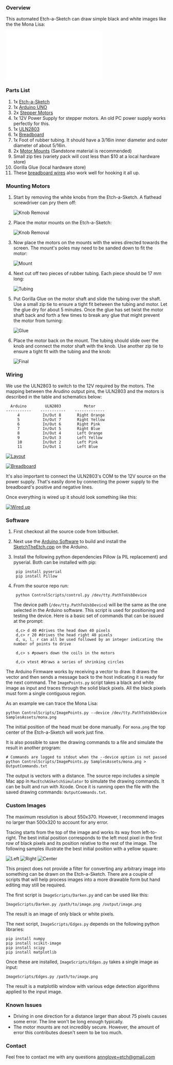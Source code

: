### Overview

This automated Etch-a-Sketch can draw simple black and white images like the the Mona Lisa:

<iframe class="video" src="//player.vimeo.com/video/114496052" frameborder="0" webkitallowfullscreen mozallowfullscreen allowfullscreen></iframe>

### Parts List

1. 1x [Etch-a-Sketch](http://www.amazon.com/Classic-Etch-Sketch-Magic-Screen/dp/B00000J0HG/)
2. 1x [Arduino UNO](http://www.adafruit.com/products/50)
3. 2x [Stepper Motors](https://www.adafruit.com/products/918)
4. 1x 12V Power Supply for stepper motors. An old PC power supply works perfectly for this.
5. 1x [ULN2803](http://www.digikey.com/product-detail/en/ULN2803A/497-2356-5-ND/599591)
6. 1x [Breadboard](http://www.adafruit.com/products/64)
7. 1x Foot of rubber tubing. It should have a 3/16in inner diameter and outer diameter of about 5/16in.
8. 2x [Motor Mounts](http://www.shapeways.com/model/848459/motor-mount-r2.html) (Sandstone material is recommended)
9. Small zip ties (variety pack will cost less than $10 at a local hardware store)
10. Gorilla Glue (local hardware store)
12. These [breadboard wires](http://www.adafruit.com/products/153) also work well for hooking it all up.

### Mounting Motors

1. Start by removing the white knobs from the Etch-a-Sketch. A flathead screwdriver can pry them off: <p>![Knob Removal](Schematics/Images/motor_1.jpg)</p>
2. Place the motor mounts on the Etch-a-Sketch: <p>![Knob Removal](Schematics/Images/motor_2.jpg)</p>
3. Now place the motors on the mounts with the wires directed towards the screen. The mount's poles may need to be sanded down to fit the motor: <p>![Mount](Schematics/Images/motor_3.jpg)</p>
4. Next cut off two pieces of rubber tubing. Each piece should be 17 mm long: <p>![Tubing](Schematics/Images/motor_4.jpg)</p>
5. Put Gorilla Glue on the motor shaft and slide the tubing over the shaft. Use a small zip tie to ensure a tight fit between the tubing and motor. Let the glue dry for about 5 minutes. Once the glue has set twist the motor shaft back and forth a few times to break any glue that might prevent the motor from turning: <p>![Glue](Schematics/Images/motor_5.jpg)</p>
6. Place the motor back on the mount. The tubing should slide over the knob and connect the motor shaft with the knob. Use another zip tie to ensure a tight fit with the tubing and the knob: <p>![Final](Schematics/Images/motor_6.jpg)</p>

### Wiring

We use the ULN2803 to switch to the 12V required by the motors. The mapping between the Arudino output pins, the ULN2803 and the motors is described in the table and schematics below:

	  Arduino        ULN2803          Motor
	-----------    -----------    -------------
	     4          In/Out 8       Right Orange
	     5          In/Out 7       Right Yellow
	     6          In/Out 6       Right Pink
	     7          In/Out 5       Right Blue
	     8          In/Out 4       Left Orange
	     9          In/Out 3       Left Yellow
	     10         In/Out 2       Left Pink
	     11         In/Out 1       Left Blue

<a href="Schematics/layout_schematic.png" target="_blank">![Layout](Schematics/layout_schematic_thumb.png)</a>

<a href="Schematics/layout_bread_board.png" target="_blank">![Breadboard](Schematics/layout_bread_board_thumb.png)</a>

It's also important to connect the ULN2803's COM to the 12V source on the power supply. That's easily done by connecting the power supply to the breadboard's positive and negative lines.

Once everything is wired up it should look something like this:

<a href="Schematics/Images/wiredup.jpg" target="_blank">![Wired up](Schematics/Images/wiredup_thumb.jpg)</a>

### Software

1. First checkout all the source code from bitbucket.
2. Next use the [Arduino Software](http://arduino.cc/en/Main/Software) to build and install the [SketchTheEtch.cpp](http://blah/arduino/SketchTheEtch/SketchTheEtch.cpp) on the Arduino.
3. Install the following python dependencies Pillow (a PIL replacement) and pyserial. Both can be installed with pip:

		pip install pyserial
		pip install Pillow

4. From the source repo run:

		python ControlScripts/control.py /dev/tty.PathToUsbDevice

	The device path (`/dev/tty.PathToUsbDevice`) will be the same as the one selected in the Arduino software. This script is used for positioning and testing the device. Here is a basic set of commands that can be issued at the prompt:

		d,c> d 40 #drives the head down 40 pixels
		d,c> r 20 #drives the head right 40 pixels
		d, u, l, r can all be used followed by an integer indicating the number of points to drive
		
		d,c> s #powers down the coils in the motors
		
		d,c> vtest #draws a series of shrinking circles
		
The Arduino Firmware works by receiving a vector to draw. It draws the vector and then sends a message back to the host indicating it is ready for the next command. The `ImagePoints.py` script takes a black and white image as input and traces through the solid black pixels. All the black pixels must form a single contiguous region.

As an example we can trace the Mona Lisa:

	python ControlScripts/ImagePoints.py --device /dev/tty.PathToUsbDevice SamplesAssets/mona.png

The initial position of the head must be done manually. For `mona.png` the top center of the Etch-a-Sketch will work just fine.

It is also possible to save the drawing commands to a file and simulate the result in another program:

	# Commands are logged to stdout when the --device option is not passed
	python ControlScripts/ImagePoints.py SamplesAssets/mona.png > OutputCommands.txt

The output is vectors with a distance. The source repo includes a simple Mac app in `MacEtchASketchSimulator` to simulate the drawing commands. It can be built and run with Xcode. Once it is running open the file with the saved drawing commands: `OutputCommands.txt`.

### Custom Images

The maximum resolution is about 550x370. However, I recommend images no larger than 500x320 to account for any error.

Tracing starts from the top of the image and works its way from left-to-right. The best initial position corresponds to the left most pixel in the first row of black pixels and its position relative to the rest of the image. The following samples illustrate the best initial position with a yellow square: <p class="position-images">![Left](Schematics/Images/Position1.png) ![Right](Schematics/Images/Position2.png) ![Center](Schematics/Images/Position3.png)</p>

This project does not provide a filter for converting any arbitrary image into something can be drawn on the Etch-a-Sketch. There are a couple of scripts that will help process images into a more drawable form but hand editing may still be required.

The first script is `ImageScripts/Darken.py` and can be used like this:

	ImageScripts/Darken.py /path/to/image.png /output/image.png

The result is an image of only black or white pixels.

The next script, `ImageScripts/Edges.py` depends on the following python libraries:

	pip install numpy
	pip install scikit-image
	pip install scipy
	pip install matplotlib

Once these are installed, `ImageScripts/Edges.py` takes a single image as input:

	ImageScripts/Edges.py /path/to/image.png

The result is a matplotlib window with various edge detection algorithms applied to the input image.

### Known Issues

- Driving in one direction for a distance larger than about 75 pixels causes some error. The line won't be long enough typically.
- The motor mounts are not incredibly secure. However, the amount of error this contributes doesn't seem to be too much.

### Contact

Feel free to contact me with any questions <annglove+etch@gmail.com>


